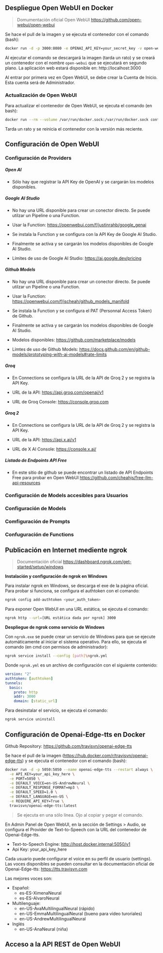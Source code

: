## Despliegue Open WebUI en Docker 

> Domumentación oficial Open WebUI
> https://github.com/open-webui/open-webui

Se hace el pull de la imagen y se ejecuta el contenedor con el comando (bash):
```bash
docker run -d -p 3000:8080 -e OPENAI_API_KEY=your_secret_key -v open-webui:/app/backend/data --name open-webui --restart always ghcr.io/open-webui/open-webui:main
```
Al ejecutar el comando se descargará la imagen (tarda un rato) y se creará un contenedor con el nombre `open-webui` que se ejecutará en segundo plano. La aplicación web estará disponible en: http://localhost:3000

Al entrar por primera vez en Open WebUI, se debe crear la Cuenta de Inicio. Esta cuenta será de Administrador.

### Actualización de Open WebUI
Para actualizar el contenedor de Open WebUI, se ejecuta el comando (en bash):
```bash
docker run --rm --volume /var/run/docker.sock:/var/run/docker.sock containrrr/watchtower --run-once open-webui
```
Tarda un rato y se reinicia el contenedor con la versión más reciente.


## Configuración de Open WebUI

### Configuración de Providers

##### Open AI
- Sólo hay que registrar la API Key de OpenAI y se cargarán los modelos disponibles.

#####  Google AI Studio
- No hay una URL disponible para crear un conector directo. Se puede utilzar un Pipeline o una Function. 

- Usar la Function: https://openwebui.com/f/justinrahb/google_genai

- Se instala la Function y se configura con la API Key de Google AI Studio. 

- Finalmente se activa y se cargarán los modelos disponibles de Google AI Studio.

- Límites de uso de Google AI Studio: https://ai.google.dev/pricing

##### Github Models
- No hay una URL disponible para crear un conector directo. Se puede utilzar un Pipeline o una Function. 

- Usar la Function: https://openwebui.com/f/jscheah/github_models_manifold

- Se instala la Function y se configura el PAT (Personnal Access Token) de Github. 

- Finalmente se activa y se cargarán los modelos disponibles de Google AI Studio.

- Modelos disponibles: https://github.com/marketplace/models

- Límtes de uso de Github Models: https://docs.github.com/en/github-models/prototyping-with-ai-models#rate-limits

##### Groq
- En Connections se configura la URL de la API de Groq 2 y se registra la API Key.

- URL de la API: https://api.groq.com/openai/v1

- URL de Groq Console: https://console.groq.com

##### Groq 2
- En Connections se configura la URL de la API de Groq 2 y se registra la API Key.

- URL de la API: https://api.x.ai/v1

- URL de X AI Console: https://console.x.ai/

##### Listado de Endpoints API Free
- En este sitio de github se puede encontrar un listado de API Endpoints Free para probar en Open WebUI
https://github.com/cheahjs/free-llm-api-resources 



### Configuración de Models accesibles para Usuarios

### Configuración de Models

### Comfiguración de Prompts

### Confuguración de Functions


## Publicación en Internet mediente ngrok

> Documentación oficial
> https://dashboard.ngrok.com/get-started/setup/windows

**Instalación y configuración de ngrok en Windows**

Para instalar ngrok en Windows, se descarga el exe de la página oficial.
Para probar si funciona, se configura el authtoken con el comando:
```bash
ngrok config add-authtoken <your_auth_token>
```
Para exponer Open WebUI en una URL estática, se ejecuta el comando:
```bash
ngrok http --url=[URL estática dada por ngrok] 3000
```

**Despliegue de ngrok como servicio de Windows**

Con `ngrok.exe` se puede crear un servicio de Windows para que se ejecute automáticamente al iniciar el sistema operativo. Para ello, se ejecuta el comando (en cmd con permisos de administrador):
```bash
ngrok service install --config [path]\ngrok.yml
```
Donde `ngrok.yml` es un archivo de configuración con el siguiente contenido:
```yaml
version: "2"
authtoken: [authtoken]
tunnels:
  basic:
    proto: http
    addr: 3000
    domain: [static_url]
```
Para desinstalar el servicio, se ejecuta el comando:
```bash
ngrok service uninstall
```

## Configuración de Openai-Edge-tts en Docker
Github Repository: https://github.com/travisvn/openai-edge-tts

Se hace el pull de la imagen (https://hub.docker.com/r/travisvn/openai-edge-tts) y se ejecuta el contenedor con el comando (bash):
```bash
docker run -d -p 5050:5050 --name openai-edge-tts --restart always \
  -e API_KEY=your_api_key_here \
  -e PORT=5050 \
  -e DEFAULT_VOICE=en-US-AndrewNeural \
  -e DEFAULT_RESPONSE_FORMAT=mp3 \
  -e DEFAULT_SPEED=1.0 \
  -e DEFAULT_LANGUAGE=en-US \
  -e REQUIRE_API_KEY=True \
  travisvn/openai-edge-tts:latest
```	
> Se ejecuta en una sólo línea. Ojo al copiar y pegar el comando.

En Admin Panel de Open WebUI, en la sección de Settings > Audio, se configura el Provider de Text-to-Speech con la URL del contenedor de Openai-Edge-tts.
- Text-to-Speech Engine: http://host.docker.internal:5050/v1
- Api Key: your_api_key_here

Cada usuario puede configurar el voice en su perfil de usuario (settings).
Las voces disponibles se pueden consultar en la documentación oficial de Openai-Edge-tts: https://tts.travisvn.com

Las mejores voces son:
- Español: 
   - es-ES-XimenaNeural
   - es-ES-AlvaroNeural
- Multilenguaje:
   - en-US-AvaMultilingualNeural (rápido)
   - en-US-EmmaMultilingualNeural (bueno para video turoriales)
   - en-US-AndrewMultilingualNeural
- Inglés
    - en-US-AnaNeural (niña)
## Acceso a la API REST de Open WebUI